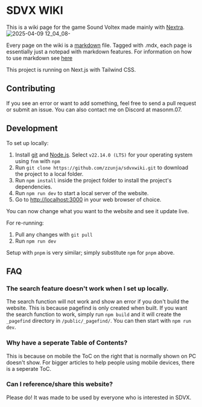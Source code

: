 # SDVX WIKI
This is a wiki page for the game Sound Voltex made mainly with [Nextra](https://nextra.site/). 
![2025-04-09 12_04_08-](https://github.com/user-attachments/assets/9fd5a93c-603c-4775-8138-af93bd65e2f1)

Every page on the wiki is a [markdown](https://en.wikipedia.org/wiki/Markdown) file. Tagged with .mdx, each page is essentially just a notepad with markdown features. For information on how to use markdown see [here](https://www.markdownguide.org/)

This project is running on Next.js with Tailwind CSS.

## Contributing

If you see an error or want to add something, feel free to send a pull request or submit an issue. You can also contact me on Discord at masonm.07.

## Development 

To set up locally:

1. Install [git](https://git-scm.com/downloads) and [Node.js](https://nodejs.org/en/download). Select `v22.14.0 (LTS)` for your operating system using `fnm` with `npm`
2. Run `git clone https://github.com/zzunja/sdvxwiki.git` to download the project to a local folder.
3. Run `npm install` inside the project folder to install the project's dependencies.
4. Run `npm run dev` to start a local server of the website.
5. Go to [http://localhost:3000](http://localhost:3000) in your web browser of choice.

You can now change what you want to the website and see it update live.


For re-running:

1. Pull any changes with `git pull`
2. Run `npm run dev`

Setup with `pnpm` is very similar; simply substitute `npm` for `pnpm` above.

## FAQ
### The search feature doesn't work when I set up locally.
The search function will not work and show an error if you don't build the website. This is because pagefind is only created when built. If you want the search function to work, simply run `npm build` and it will create the `_pagefind` directory in `/public/_pagefind/`. You can then start with `npm run dev`.

### Why have a seperate Table of Contents?
This is because on mobile the ToC on the right that is normally shown on PC doesn't show. For bigger articles to help people using mobile devices, there is a seperate ToC.

### Can I reference/share this website?
Please do! It was made to be used by everyone who is interested in SDVX.